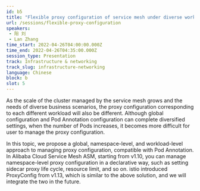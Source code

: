 ```yaml
---
id: b5
title: "Flexible proxy configuration of service mesh under diverse workloads"
url: /sessions/flexible-proxy-configuration
speakers:
 - 阳 刘
 - Lan Zhang
time_start: 2022-04-26T04:00:00.000Z
time_end: 2022-04-26T04:35:00.000Z
session_type: Presentation
track: Infrastructure & networking
track_slug: infrastructure-networking
language: Chinese
block: b
slot: 5
---
```


As the scale of the cluster managed by the service mesh grows and the needs of diverse business scenarios, the proxy configuration corresponding to each different workload will also be different. Although global configuration and Pod Annotation configuration can complete diversified settings, when the number of Pods increases, it becomes more difficult for user to manage the proxy configuration.
 
In this topic, we propose a global, namespace-level, and workload-level approach to managing proxy configuration, compatible with Pod Annotation. In Alibaba Cloud Service Mesh ASM, starting from v1.10, you can manage namespace-level proxy configuration in a declarative way, such as setting sidecar proxy life cycle, resource limit, and so on. istio introduced ProxyConfig from v1.13, which is similar to the above solution, and we will integrate the two in the future.